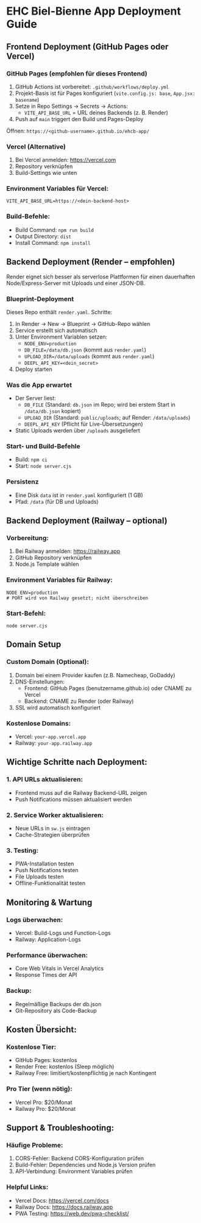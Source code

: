# EHC Biel-Bienne App Deployment Guide

## Frontend Deployment (GitHub Pages oder Vercel)

### GitHub Pages (empfohlen für dieses Frontend)
1. GitHub Actions ist vorbereitet: `.github/workflows/deploy.yml`
2. Projekt-Basis ist für Pages konfiguriert (`vite.config.js: base`, `App.jsx: basename`)
3. Setze in Repo Settings → Secrets → Actions:
   - `VITE_API_BASE_URL` = URL deines Backends (z. B. Render)
4. Push auf `main` triggert den Build und Pages-Deploy

Öffnen: `https://<github-username>.github.io/ehcb-app/`

### Vercel (Alternative)
1. Bei Vercel anmelden: https://vercel.com
2. Repository verknüpfen
3. Build-Settings wie unten

### Environment Variables für Vercel:
```
VITE_API_BASE_URL=https://<dein-backend-host>
```

### Build-Befehle:
- Build Command: `npm run build`
- Output Directory: `dist`
- Install Command: `npm install`

## Backend Deployment (Render – empfohlen)

Render eignet sich besser als serverlose Plattformen für einen dauerhaften Node/Express-Server mit Uploads und einer JSON-DB.

### Blueprint-Deployment
Dieses Repo enthält `render.yaml`. Schritte:
1. In Render → New → Blueprint → GitHub-Repo wählen
2. Service erstellt sich automatisch
3. Unter Environment Variablen setzen:
   - `NODE_ENV=production`
   - `DB_FILE=/data/db.json` (kommt aus `render.yaml`)
   - `UPLOAD_DIR=/data/uploads` (kommt aus `render.yaml`)
   - `DEEPL_API_KEY=<dein_secret>`
4. Deploy starten

### Was die App erwartet
- Der Server liest:
  - `DB_FILE` (Standard: `db.json` im Repo; wird bei erstem Start in `/data/db.json` kopiert)
  - `UPLOAD_DIR` (Standard: `public/uploads`; auf Render: `/data/uploads`)
  - `DEEPL_API_KEY` (Pflicht für Live-Übersetzungen)
- Static Uploads werden über `/uploads` ausgeliefert

### Start- und Build-Befehle
- Build: `npm ci`
- Start: `node server.cjs`

### Persistenz
- Eine Disk `data` ist in `render.yaml` konfiguriert (1 GB)
- Pfad: `/data` (für DB und Uploads)

## Backend Deployment (Railway – optional)

### Vorbereitung:
1. Bei Railway anmelden: https://railway.app
2. GitHub Repository verknüpfen
3. Node.js Template wählen

### Environment Variables für Railway:
```
NODE_ENV=production
# PORT wird von Railway gesetzt; nicht überschreiben
```

### Start-Befehl:
```
node server.cjs
```

## Domain Setup

### Custom Domain (Optional):
1. Domain bei einem Provider kaufen (z.B. Namecheap, GoDaddy)
2. DNS-Einstellungen:
   - Frontend: GitHub Pages (benutzername.github.io) oder CNAME zu Vercel
   - Backend: CNAME zu Render (oder Railway)
3. SSL wird automatisch konfiguriert

### Kostenlose Domains:
- Vercel: `your-app.vercel.app`
- Railway: `your-app.railway.app`

## Wichtige Schritte nach Deployment:

### 1. API URLs aktualisieren:
- Frontend muss auf die Railway Backend-URL zeigen
- Push Notifications müssen aktualisiert werden

### 2. Service Worker aktualisieren:
- Neue URLs in `sw.js` eintragen
- Cache-Strategien überprüfen

### 3. Testing:
- PWA-Installation testen
- Push Notifications testen
- File Uploads testen
- Offline-Funktionalität testen

## Monitoring & Wartung

### Logs überwachen:
- Vercel: Build-Logs und Function-Logs
- Railway: Application-Logs

### Performance überwachen:
- Core Web Vitals in Vercel Analytics
- Response Times der API

### Backup:
- Regelmäßige Backups der db.json
- Git-Repository als Code-Backup

## Kosten Übersicht:

### Kostenlose Tier:
- GitHub Pages: kostenlos
- Render Free: kostenlos (Sleep möglich)
- Railway Free: limitiert/kostenpflichtig je nach Kontingent

### Pro Tier (wenn nötig):
- Vercel Pro: $20/Monat
- Railway Pro: $20/Monat

## Support & Troubleshooting:

### Häufige Probleme:
1. CORS-Fehler: Backend CORS-Konfiguration prüfen
2. Build-Fehler: Dependencies und Node.js Version prüfen
3. API-Verbindung: Environment Variables prüfen

### Helpful Links:
- Vercel Docs: https://vercel.com/docs
- Railway Docs: https://docs.railway.app
- PWA Testing: https://web.dev/pwa-checklist/
